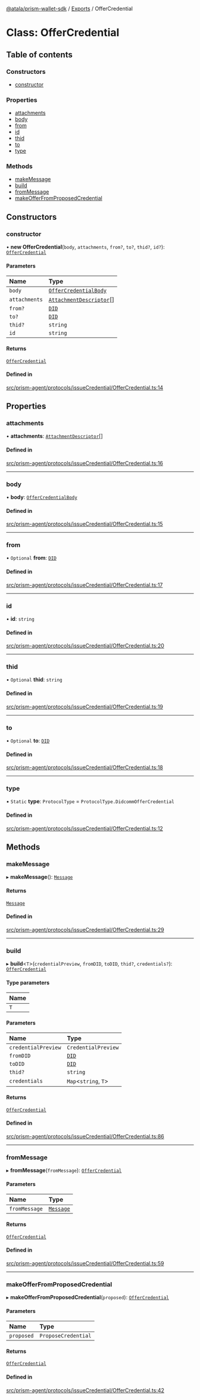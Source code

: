 [@atala/prism-wallet-sdk](../README.md) / [Exports](../modules.md) / OfferCredential

# Class: OfferCredential

## Table of contents

### Constructors

- [constructor](OfferCredential.md#constructor)

### Properties

- [attachments](OfferCredential.md#attachments)
- [body](OfferCredential.md#body)
- [from](OfferCredential.md#from)
- [id](OfferCredential.md#id)
- [thid](OfferCredential.md#thid)
- [to](OfferCredential.md#to)
- [type](OfferCredential.md#type)

### Methods

- [makeMessage](OfferCredential.md#makemessage)
- [build](OfferCredential.md#build)
- [fromMessage](OfferCredential.md#frommessage)
- [makeOfferFromProposedCredential](OfferCredential.md#makeofferfromproposedcredential)

## Constructors

### constructor

• **new OfferCredential**(`body`, `attachments`, `from?`, `to?`, `thid?`, `id?`): [`OfferCredential`](OfferCredential.md)

#### Parameters

| Name | Type |
| :------ | :------ |
| `body` | [`OfferCredentialBody`](../interfaces/OfferCredentialBody.md) |
| `attachments` | [`AttachmentDescriptor`](Domain.AttachmentDescriptor.md)[] |
| `from?` | [`DID`](Domain.DID.md) |
| `to?` | [`DID`](Domain.DID.md) |
| `thid?` | `string` |
| `id` | `string` |

#### Returns

[`OfferCredential`](OfferCredential.md)

#### Defined in

[src/prism-agent/protocols/issueCredential/OfferCredential.ts:14](https://github.com/input-output-hk/atala-prism-wallet-sdk-ts/blob/f8f2652/src/prism-agent/protocols/issueCredential/OfferCredential.ts#L14)

## Properties

### attachments

• **attachments**: [`AttachmentDescriptor`](Domain.AttachmentDescriptor.md)[]

#### Defined in

[src/prism-agent/protocols/issueCredential/OfferCredential.ts:16](https://github.com/input-output-hk/atala-prism-wallet-sdk-ts/blob/f8f2652/src/prism-agent/protocols/issueCredential/OfferCredential.ts#L16)

___

### body

• **body**: [`OfferCredentialBody`](../interfaces/OfferCredentialBody.md)

#### Defined in

[src/prism-agent/protocols/issueCredential/OfferCredential.ts:15](https://github.com/input-output-hk/atala-prism-wallet-sdk-ts/blob/f8f2652/src/prism-agent/protocols/issueCredential/OfferCredential.ts#L15)

___

### from

• `Optional` **from**: [`DID`](Domain.DID.md)

#### Defined in

[src/prism-agent/protocols/issueCredential/OfferCredential.ts:17](https://github.com/input-output-hk/atala-prism-wallet-sdk-ts/blob/f8f2652/src/prism-agent/protocols/issueCredential/OfferCredential.ts#L17)

___

### id

• **id**: `string`

#### Defined in

[src/prism-agent/protocols/issueCredential/OfferCredential.ts:20](https://github.com/input-output-hk/atala-prism-wallet-sdk-ts/blob/f8f2652/src/prism-agent/protocols/issueCredential/OfferCredential.ts#L20)

___

### thid

• `Optional` **thid**: `string`

#### Defined in

[src/prism-agent/protocols/issueCredential/OfferCredential.ts:19](https://github.com/input-output-hk/atala-prism-wallet-sdk-ts/blob/f8f2652/src/prism-agent/protocols/issueCredential/OfferCredential.ts#L19)

___

### to

• `Optional` **to**: [`DID`](Domain.DID.md)

#### Defined in

[src/prism-agent/protocols/issueCredential/OfferCredential.ts:18](https://github.com/input-output-hk/atala-prism-wallet-sdk-ts/blob/f8f2652/src/prism-agent/protocols/issueCredential/OfferCredential.ts#L18)

___

### type

▪ `Static` **type**: `ProtocolType` = `ProtocolType.DidcommOfferCredential`

#### Defined in

[src/prism-agent/protocols/issueCredential/OfferCredential.ts:12](https://github.com/input-output-hk/atala-prism-wallet-sdk-ts/blob/f8f2652/src/prism-agent/protocols/issueCredential/OfferCredential.ts#L12)

## Methods

### makeMessage

▸ **makeMessage**(): [`Message`](Domain.Message-1.md)

#### Returns

[`Message`](Domain.Message-1.md)

#### Defined in

[src/prism-agent/protocols/issueCredential/OfferCredential.ts:29](https://github.com/input-output-hk/atala-prism-wallet-sdk-ts/blob/f8f2652/src/prism-agent/protocols/issueCredential/OfferCredential.ts#L29)

___

### build

▸ **build**\<`T`\>(`credentialPreview`, `fromDID`, `toDID`, `thid?`, `credentials?`): [`OfferCredential`](OfferCredential.md)

#### Type parameters

| Name |
| :------ |
| `T` |

#### Parameters

| Name | Type |
| :------ | :------ |
| `credentialPreview` | `CredentialPreview` |
| `fromDID` | [`DID`](Domain.DID.md) |
| `toDID` | [`DID`](Domain.DID.md) |
| `thid?` | `string` |
| `credentials` | `Map`\<`string`, `T`\> |

#### Returns

[`OfferCredential`](OfferCredential.md)

#### Defined in

[src/prism-agent/protocols/issueCredential/OfferCredential.ts:86](https://github.com/input-output-hk/atala-prism-wallet-sdk-ts/blob/f8f2652/src/prism-agent/protocols/issueCredential/OfferCredential.ts#L86)

___

### fromMessage

▸ **fromMessage**(`fromMessage`): [`OfferCredential`](OfferCredential.md)

#### Parameters

| Name | Type |
| :------ | :------ |
| `fromMessage` | [`Message`](Domain.Message-1.md) |

#### Returns

[`OfferCredential`](OfferCredential.md)

#### Defined in

[src/prism-agent/protocols/issueCredential/OfferCredential.ts:59](https://github.com/input-output-hk/atala-prism-wallet-sdk-ts/blob/f8f2652/src/prism-agent/protocols/issueCredential/OfferCredential.ts#L59)

___

### makeOfferFromProposedCredential

▸ **makeOfferFromProposedCredential**(`proposed`): [`OfferCredential`](OfferCredential.md)

#### Parameters

| Name | Type |
| :------ | :------ |
| `proposed` | `ProposeCredential` |

#### Returns

[`OfferCredential`](OfferCredential.md)

#### Defined in

[src/prism-agent/protocols/issueCredential/OfferCredential.ts:42](https://github.com/input-output-hk/atala-prism-wallet-sdk-ts/blob/f8f2652/src/prism-agent/protocols/issueCredential/OfferCredential.ts#L42)
